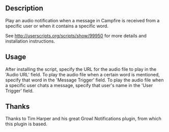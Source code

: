 ## Description
Play an audio notification when a message in Campfire is
received from a specific user or when it contains a specific word.

See http://userscripts.org/scripts/show/99950 for more details and installation instructions.

## Usage
After installing the script, specify the URL for the audio file to play in
the 'Audio URL' field.  To play the audio file when a certain word is
mentioned, specify that word in the 'Message Trigger' field.  To play the
audio file when a specific user chats a message, specify that user's name
in the 'User Trigger' field. 

## Thanks
Thanks to Tim Harper and his great Growl Notifications plugin, from which this plugin is based.
